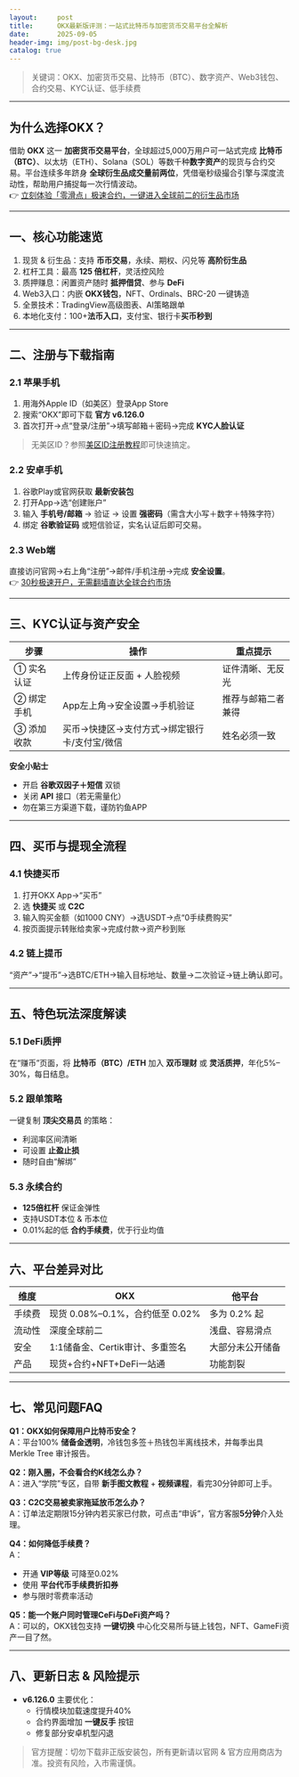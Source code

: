 ```yaml
---
layout:     post
title:      OKX最新版评测：一站式比特币与加密货币交易平台全解析
date:       2025-09-05
header-img: img/post-bg-desk.jpg
catalog: true
---
```


> 关键词：OKX、加密货币交易、比特币（BTC）、数字资产、Web3钱包、合约交易、KYC认证、低手续费

---

## 为什么选择OKX？
借助 **OKX** 这一 **加密货币交易平台**，全球超过5,000万用户可一站式完成 **比特币（BTC）**、以太坊（ETH）、Solana（SOL）等数千种**数字资产**的现货与合约交易。平台连续多年跻身 **全球衍生品成交量前两位**，凭借毫秒级撮合引擎与深度流动性，帮助用户捕捉每一次行情波动。  
👉 [立刻体验「零滑点」极速合约，一键进入全球前二的衍生品市场](https://okxdog.com/)

---

## 一、核心功能速览
1. 现货 & 衍生品：支持 **币币交易**，永续、期权、闪兑等 **高阶衍生品**  
2. 杠杆工具：最高 **125 倍杠杆**，灵活控风险  
3. 质押赚息：闲置资产随时 **抵押借贷**、参与 **DeFi**  
4. Web3入口：内嵌 **OKX钱包**，NFT、Ordinals、BRC-20 一键铸造  
5. 全景技术：TradingView高级图表、AI策略跟单  
6. 本地化支付：100+**法币入口**，支付宝、银行卡**买币秒到**

---

## 二、注册与下载指南
### 2.1 苹果手机
1. 用海外Apple ID（如美区）登录App Store  
2. 搜索“OKX”即可下载 **官方 v6.126.0**  
3. 首次打开→点“登录/注册”→填写邮箱＋密码→完成 **KYC人脸认证**

> 无美区ID？参照[美区ID注册教程](https://www.jb51.net/shouji/920530.html)即可快速搞定。

### 2.2 安卓手机
1. 谷歌Play或官网获取 **最新安装包**  
2. 打开App→选“创建账户”  
3. 输入 **手机号/邮箱** → 验证 → 设置 **强密码**（需含大小写＋数字＋特殊字符）  
4. 绑定 **谷歌验证码** 或短信验证，实名认证后即可交易。

### 2.3 Web端
直接访问官网→右上角“注册”→邮件/手机注册→完成 **安全设置**。  
👉 [30秒极速开户，无需翻墙直达全球合约市场](https://okxdog.com/)

---

## 三、KYC认证与资产安全
| 步骤 | 操作 | 重点提示 |
|---|---|---|
| ① 实名认证 | 上传身份证正反面 + 人脸视频 | 证件清晰、无反光 |
| ② 绑定手机 | App左上角→安全设置→手机验证 | 推荐与邮箱二者兼得 |
| ③ 添加收款 | 买币→快捷区→支付方式→绑定银行卡/支付宝/微信 | 姓名必须一致 |

**安全小贴士**  
- 开启 **谷歌双因子＋短信** 双锁  
- 关闭 **API** 接口（若无需量化）  
- 勿在第三方渠道下载，谨防钓鱼APP

---

## 四、买币与提现全流程
### 4.1 快捷买币
1. 打开OKX App→“买币”  
2. 选 **快捷买** 或 **C2C**  
3. 输入购买金额（如1000 CNY）→选USDT→点“0手续费购买”  
4. 按页面提示转账给卖家→完成付款→资产秒到账

### 4.2 链上提币
“资产”→“提币”→选BTC/ETH→输入目标地址、数量→二次验证→链上确认即可。

---

## 五、特色玩法深度解读
### 5.1 DeFi质押
在“赚币”页面，将 **比特币（BTC）/ETH** 加入 **双币理财** 或 **灵活质押**，年化5%–30%，每日结息。

### 5.2 跟单策略
一键复制 **顶尖交易员** 的策略：  
- 利润率区间清晰  
- 可设置 **止盈止损**  
- 随时自由“解绑”

### 5.3 永续合约
- **125倍杠杆** 保证金弹性  
- 支持USDT本位 & 币本位  
- 0.01%起的低 **合约手续费**，优于行业均值  

---

## 六、平台差异对比
| 维度 | OKX | 他平台 |
|---|---|---|
| 手续费 | 现货 0.08%–0.1%，合约低至 0.02% | 多为 0.2% 起 |
| 流动性 | 深度全球前二 | 浅盘、容易滑点 |
| 安全 | 1:1储备金、Certik审计、多重签名 | 大部分未公开储备 |
| 产品 | 现货+合约+NFT+DeFi一站通 | 功能割裂 |

---

## 七、常见问题FAQ
**Q1：OKX如何保障用户比特币安全？**  
A：平台100% **储备金透明**，冷钱包多签＋热钱包半离线技术，并每季出具 Merkle Tree 审计报告。

**Q2：刚入圈，不会看合约K线怎么办？**  
A：进入“学院”专区，自带 **新手图文教程** + **视频课程**，看完30分钟即可上手。

**Q3：C2C交易被卖家拖延放币怎么办？**  
A：订单法定期限15分钟内若买家已付款，可点击“申诉”，官方客服**5分钟**介入处理。

**Q4：如何降低手续费？**  
A：  
- 开通 **VIP等级** 可降至0.02%  
- 使用 **平台代币手续费折扣券**  
- 参与限时零费率活动

**Q5：能一个账户同时管理CeFi与DeFi资产吗？**  
A：可以的，OKX钱包支持 **一键切换** 中心化交易所与链上钱包，NFT、GameFi资产一目了然。

---

## 八、更新日志 & 风险提示
- **v6.126.0** 主要优化：  
  - 行情模块加载速度提升40%  
  - 合约界面增加 **一键反手** 按钮  
  - 修复部分安卓机型闪退

> 官方提醒：切勿下载非正版安装包，所有更新请以官网 & 官方应用商店为准。投资有风险，入市需谨慎。